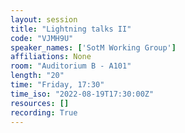 ```yaml
---
layout: session
title: "Lightning talks II"
code: "VJMH9U"
speaker_names: ['SotM Working Group']
affiliations: None
room: "Auditorium B - A101"
length: "20"
time: "Friday, 17:30"
time_iso: "2022-08-19T17:30:00Z"
resources: []
recording: True
---
```




